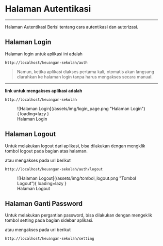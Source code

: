 # Halaman Autentikasi
---
Halaman Autentikasi Berisi tentang cara autentikasi dan autorizasi.

## Halaman Login

Halaman login untuk aplikasi ini adalah 

    http://localhost/keuangan-sekolah/auth

> Namun, ketika aplikasi diakses pertama kali, otomatis akan langsung diarahkan ke halaman login tanpa harus mengakses secara manual.

---

**link untuk mengakses aplikasi adalah** 

    http://localhost/keuangan-sekolah

<figure markdown>
  ![Halaman Login](/assets/img/login_page.png "Halaman Login"){ loading=lazy }
  <figcaption>Halaman Login</figcaption>
</figure>

## Halaman Logout

Untuk melakukan logout dari aplikasi, bisa dilakukan dengan mengklik tombol logout pada bagian atas halaman.

atau mengakses pada url berikut

    http://localhost/keuangan-sekolah/auth/logout

<figure markdown>
  ![Halaman Logout](/assets/img/tombol_logout.png "Tombol Logout"){ loading=lazy }
  <figcaption>Halaman Logout</figcaption>
</figure>

## Halaman Ganti Password

Untuk melakukan pergantian password, bisa dilakukan dengan mengeklik tombol setting pada bagian sidebar aplikasi.

atau mengakses pada url berikut

    http://localhost/keuangan-sekolah/setting
